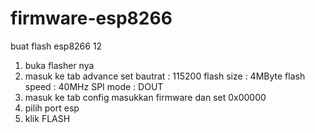 # firmware-esp8266
buat flash esp8266 12

1. buka flasher nya
2. masuk ke tab advance
    set bautrat   : 115200
    flash size    : 4MByte
    flash speed   : 40MHz
    SPI mode      : DOUT
3. masuk ke tab config
    masukkan firmware  dan set 0x00000
4.  pilih port esp
5. klik FLASH
    
